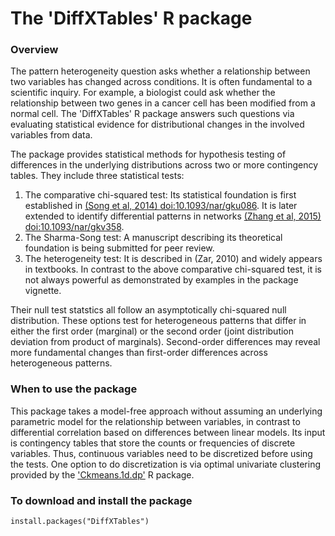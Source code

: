 The 'DiffXTables' R package
===============================

### Overview

The pattern heterogeneity question asks whether a relationship between two variables has changed across conditions. It is often fundamental to a scientific inquiry. For example, a biologist could ask whether the relationship between two genes in a cancer cell has been modified from a normal cell. The 'DiffXTables' R package answers such questions via evaluating statistical evidence for distributional changes in the involved variables from data.

The package provides statistical methods for hypothesis testing of differences in the underlying distributions across two or more contingency tables. They include three statistical tests: 

1. The comparative chi-squared test: Its statistical foundation is first established in [(Song et al, 2014) <doi:10.1093/nar/gku086>](https://doi.org/10.1093/nar/gku086). It is later extended to identify differential patterns in networks [(Zhang et al, 2015) <doi:10.1093/nar/gkv358>](https://doi.org/10.1093/nar/gkv358).
2. The Sharma-Song test: A manuscript describing its theoretical foundation is being submitted for peer review.
3. The heterogeneity test: It is described in (Zar, 2010) and widely appears in textbooks. In contrast to the above comparative chi-squared test, it is not always powerful as demonstrated by examples in the package vignette.

Their null test statstics all follow an asymptotically chi-squared null distribution. These options test for heterogeneous patterns that differ in either the first order (marginal) or the second order (joint distribution deviation from product of marginals). Second-order differences may reveal more fundamental changes than first-order differences across heterogeneous patterns.

### When to use the package

This package takes a model-free approach without assuming an underlying parametric model for the relationship between variables, in contrast to differential correlation based on differences between linear models. Its input is contingency tables that store the counts or frequencies of discrete variables. Thus, continuous variables need to be discretized before using the tests. One option to do discretization is via optimal univariate clustering provided by the ['Ckmeans.1d.dp'](https://cran.r-project.org/package=Ckmeans.1d.dp) R package.

### To download and install the package

```{r}
install.packages("DiffXTables")
```

